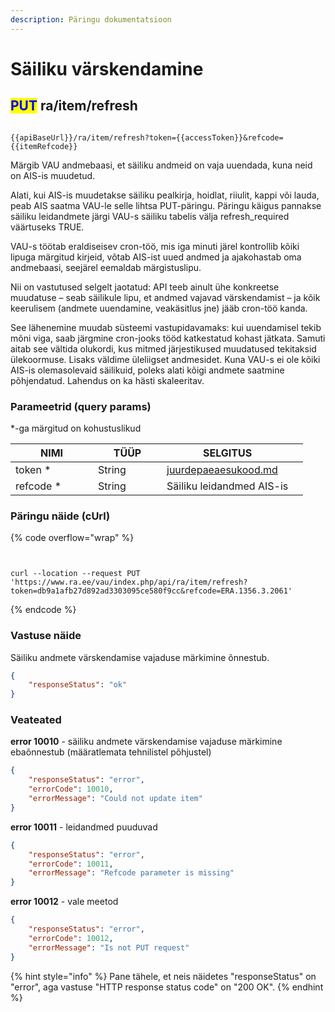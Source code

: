 ```yaml
---
description: Päringu dokumentatsioon
---
```


# Säiliku värskendamine

## <mark style="color:blue;">PUT</mark> ra/item/refresh

```

{{apiBaseUrl}}/ra/item/refresh?token={{accessToken}}&refcode={{itemRefcode}}
```

Märgib VAU andmebaasi, et säiliku andmeid on vaja uuendada, kuna neid on AIS-is muudetud.&#x20;

Alati, kui AIS-is muudetakse säiliku pealkirja, hoidlat, riiulit, kappi või lauda, peab AIS saatma VAU-le selle lihtsa PUT-päringu. Päringu käigus pannakse säiliku leidandmete järgi VAU-s säiliku tabelis välja refresh\_required väärtuseks TRUE.

VAU-s töötab eraldiseisev cron-töö, mis iga minuti järel kontrollib kõiki lipuga märgitud kirjeid, võtab AIS-ist uued andmed ja ajakohastab oma andmebaasi, seejärel eemaldab märgistuslipu.&#x20;

Nii on vastutused selgelt jaotatud: API teeb ainult ühe konkreetse muudatuse – seab säilikule lipu, et andmed vajavad värskendamist – ja kõik keerulisem (andmete uuendamine, vea­käsitlus jne) jääb cron-töö kanda.

See lähenemine muudab süsteemi vastupidavamaks: kui uuendamisel tekib mõni viga, saab järgmine cron-jooks tööd katkestatud kohast jätkata. Samuti aitab see vältida olukordi, kus mitmed järjestikused muudatused tekitaksid ülekoormuse. Lisaks väldime üleliigset andmesidet. Kuna VAU-s ei ole kõiki AIS-is olemasolevaid säilikuid, poleks alati kõigi andmete saatmine põhjendatud. Lahendus on ka hästi skaleeritav.

### Parameetrid (query params)

\*-ga märgitud on kohustuslikud

<table><thead><tr><th width="116">NIMI</th><th width="94">TÜÜP</th><th>SELGITUS</th><th data-hidden></th></tr></thead><tbody><tr><td>token *</td><td>String</td><td><a data-mention href="../../juurdepaeaesukood.md">juurdepaeaesukood.md</a></td><td></td></tr><tr><td>refcode *</td><td>String</td><td>Säiliku leidandmed AIS-is</td><td></td></tr></tbody></table>

### Päringu näide (cUrl)

{% code overflow="wrap" %}
```shell


curl --location --request PUT 'https://www.ra.ee/vau/index.php/api/ra/item/refresh?token=db9a1afb27d892ad3303095ce580f9cc&refcode=ERA.1356.3.2061'
```
{% endcode %}

### Vastuse näide

Säiliku andmete värskendamise vajaduse märkimine õnnestub.

```json
{
    "responseStatus": "ok"
}
```

### Veateated

**error 10010** - säiliku andmete värskendamise vajaduse märkimine ebaõnnestub (määratlemata tehnilistel põhjustel)

```json
{
    "responseStatus": "error",
    "errorCode": 10010,
    "errorMessage": "Could not update item"
}
```

**error 10011** - leidandmed puuduvad

```json
{
    "responseStatus": "error",
    "errorCode": 10011,
    "errorMessage": "Refcode parameter is missing"
}
```

**error 10012** - vale meetod

```json
{
    "responseStatus": "error",
    "errorCode": 10012,
    "errorMessage": "Is not PUT request"
}
```

{% hint style="info" %}
Pane tähele, et neis näidetes "responseStatus" on "error", aga vastuse "HTTP response status code" on "200 OK".&#x20;
{% endhint %}
